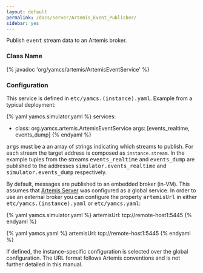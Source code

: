 ```yaml
---
layout: default
permalink: /docs/server/Artemis_Event_Publisher/
sidebar: yes
---
```


Publish <tt>event</tt> stream data to an Artemis broker.

### Class Name
{% javadoc 'org/yamcs/artemis/ArtemisEventService' %}

### Configuration

This service is defined in <tt>etc/yamcs.(instance).yaml</tt>. Example from a typical deployment:

{% yaml yamcs.simulator.yaml %}
services:
  - class: org.yamcs.artemis.ArtemisEventService
    args: [events_realtime, events_dump]
{% endyaml %}

<tt>args</tt> must be a an array of strings indicating which streams to publish. For each stream the target address is composed as `instance.stream`. In the example tuples from the streams <tt>events_realtime</tt> and <tt>events_dump</tt> are published to the addresses <tt>simulator.events_realtime</tt> and <tt>simulator.events_dump</tt> respectively.

By default, messages are published to an embedded broker (in-VM). This assumes that [Artemis Server](../Artemis_Server/) was configured as a global service. In order to use an external broker you can configure the property <tt>artemisUrl</tt> in either <tt>etc/yamcs.(instance).yaml</tt> or <tt>etc/yamcs.yaml</tt>:

{% yaml yamcs.simulator.yaml %}
artemisUrl: tcp://remote-host1:5445
{% endyaml %}

{% yaml yamcs.yaml %}
artemisUrl: tcp://remote-host1:5445
{% endyaml %}

If defined, the instance-specific configuration is selected over the global configuration. The URL format follows Artemis conventions and is not further detailed in this manual.
